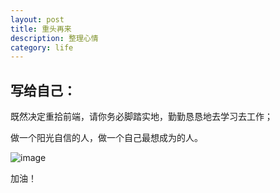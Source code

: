 ```yaml
---
layout: post
title: 重头再来
description: 整理心情
category: life
---
```

##  写给自己：

既然决定重拾前端，请你务必脚踏实地，勤勤恳恳地去学习去工作；

做一个阳光自信的人，做一个自己最想成为的人。

![image](https://timgsa.baidu.com/timg?image&quality=80&size=b9999_10000&sec=1564378389458&di=b0313aa2c0c78a3e62bae77ce7d1a65d&imgtype=0&src=http%3A%2F%2Fpic3.bbzhi.com%2Fzhiwubizhi%2Fxiangrikuikuihuakuanpingbizhi%2Fdong_zhiwu_499979_10.jpg)

加油！